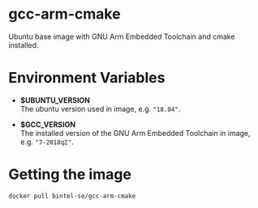 gcc-arm-cmake
=============

Ubuntu base image with GNU Arm Embedded Toolchain and cmake installed.

# Environment Variables

* **$UBUNTU_VERSION**<br>
  The ubuntu version used in image, e.g. `"18.04"`.

* **$GCC_VERSION**<br>
  The installed version of the GNU Arm Embedded Toolchain in image, e.g. `"7-2018q2"`.


# Getting the image
```
docker pull bintel-se/gcc-arm-cmake
```
